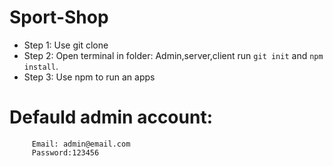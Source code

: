 # Sport-Shop

- Step 1: Use git clone
- Step 2: Open terminal in folder: Admin,server,client run `git init` and `npm install`.
- Step 3: Use npm to run an apps
# Defauld admin account: 
         Email: admin@email.com
         Password:123456

